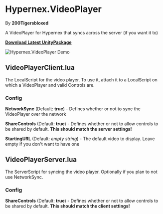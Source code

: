 # Hypernex.VideoPlayer

By **200Tigersbloxed**

A VideoPlayer for Hypernex that syncs across the server (if you want it to)

**[Download Latest UnityPackage](https://github.com/TigersUniverse/Hypernex.Unity.Gizmos/releases/download/hv-1.0.0/Hypernex.VideoPlayer.v1.0.0.unitypackage)**

![Hypernex.VideoPlayer Demo](https://github.com/TigersUniverse/Hypernex.Unity.Gizmos/assets/45884377/407899c1-deb5-4215-ae68-e8cf7fe3813d)

## VideoPlayerClient.lua

The LocalScript for the video player. To use it, attach it to a LocalScript on which a VideoPlayer and valid Controls are.

### Config

**NetworkSync** (Default: **true**) - Defines whether or not to sync the VideoPlayer over the network

**ShareControls** (Default: **true**) - Defines whether or not to allow controls to be shared by default. **This should match the server settings!**

**StartingURL** (Default: *empty string*) - The default video to display. Leave empty if you don't want to have one

## VideoPlayerServer.lua

The ServerScript for syncing the video player. Optionally if you plan to not use NetworkSync.

### Config

**ShareControls** (Default: **true**) - Defines whether or not to allow controls to be shared by default. **This should match the client settings!**
